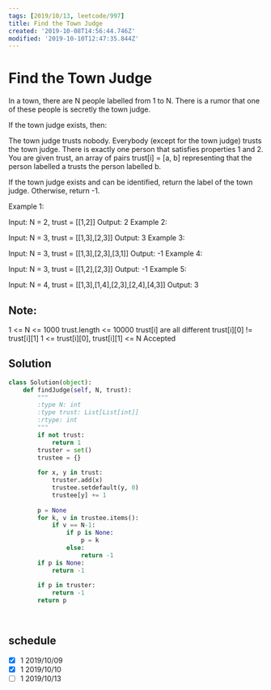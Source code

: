 ```yaml
---
tags: [2019/10/13, leetcode/997]
title: Find the Town Judge
created: '2019-10-08T14:56:44.746Z'
modified: '2019-10-10T12:47:35.844Z'
---
```


# Find the Town Judge

In a town, there are N people labelled from 1 to N.  There is a rumor that one of these people is secretly the town judge.

If the town judge exists, then:

The town judge trusts nobody.
Everybody (except for the town judge) trusts the town judge.
There is exactly one person that satisfies properties 1 and 2.
You are given trust, an array of pairs trust[i] = [a, b] representing that the person labelled a trusts the person labelled b.

If the town judge exists and can be identified, return the label of the town judge.  Otherwise, return -1.

 

Example 1:

Input: N = 2, trust = [[1,2]]
Output: 2
Example 2:

Input: N = 3, trust = [[1,3],[2,3]]
Output: 3
Example 3:

Input: N = 3, trust = [[1,3],[2,3],[3,1]]
Output: -1
Example 4:

Input: N = 3, trust = [[1,2],[2,3]]
Output: -1
Example 5:

Input: N = 4, trust = [[1,3],[1,4],[2,3],[2,4],[4,3]]
Output: 3
 

## Note:

1 <= N <= 1000
trust.length <= 10000
trust[i] are all different
trust[i][0] != trust[i][1]
1 <= trust[i][0], trust[i][1] <= N
Accepted

## Solution

```python
class Solution(object):
    def findJudge(self, N, trust):
        """
        :type N: int
        :type trust: List[List[int]]
        :rtype: int
        """
        if not trust:
            return 1
        truster = set()
        trustee = {}
        
        for x, y in trust:
            truster.add(x)
            trustee.setdefault(y, 0)
            trustee[y] += 1
        
        p = None
        for k, v in trustee.items():
            if v == N-1:
                if p is None:
                    p = k
                else:
                    return -1
        if p is None:
            return -1
        
        if p in truster:
            return -1
        return p
            
        
```


## schedule

* [x] 1 2019/10/09
* [x] 1 2019/10/10
* [ ] 1 2019/10/13
